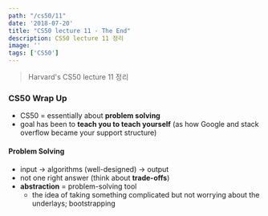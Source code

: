 ```yaml
---
path: "/cs50/11"
date: '2018-07-20'
title: "CS50 lecture 11 - The End"
description: CS50 lecture 11 정리
image: ''
tags: ['CS50']
---
```

> Harvard's CS50 lecture 11 정리

### CS50 Wrap Up
- CS50 = essentially about __problem solving__
- goal has been to __teach you to teach yourself__ (as how Google and stack overflow became your support structure)

#### Problem Solving
- input -> algorithms (well-designed) -> output
- not one right answer (think about __trade-offs__)
- __abstraction__ = problem-solving tool
    - the idea of taking something complicated but not worrying about the underlays; bootstrapping
    